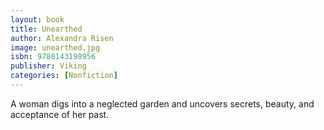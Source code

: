 ```yaml
---
layout: book
title: Unearthed
author: Alexandra Risen
image: unearthed.jpg
isbn: 9780143198956
publisher: Viking
categories: [Nonfiction]
---
```

A woman digs into a neglected garden and uncovers secrets, beauty, and acceptance of her past.
